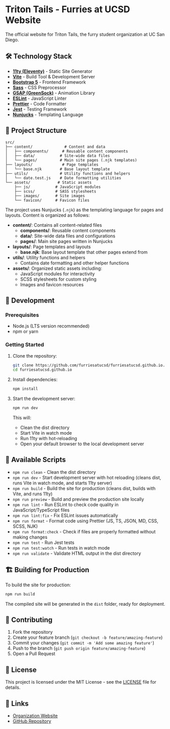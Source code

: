 # Triton Tails - Furries at UCSD Website

The official website for Triton Tails, the furry student organization at UC San Diego.

## 🛠️ Technology Stack

- **[11ty (Eleventy)](https://www.11ty.dev/)** - Static Site Generator
- **[Vite](https://vitejs.dev/)** - Build Tool & Development Server
- **[Bootstrap 5](https://getbootstrap.com/)** - Frontend Framework
- **[Sass](https://sass-lang.com/)** - CSS Preprocessor
- **[GSAP (GreenSock)](https://greensock.com/gsap/)** - Animation Library
- **[ESLint](https://eslint.org/)** - JavaScript Linter
- **[Prettier](https://prettier.io/)** - Code Formatter
- **[Jest](https://jestjs.io/)** - Testing Framework
- **[Nunjucks](https://mozilla.github.io/nunjucks/)** - Templating Language

## 📁 Project Structure

```
src/
├── content/              # Content and data
│   ├── components/      # Reusable content components
│   ├── data/           # Site-wide data files
│   └── pages/          # Main site pages (.njk templates)
├── layouts/             # Page templates
│   └── base.njk        # Base layout template
├── utils/              # Utility functions and helpers
│   └── date.test.js    # Date formatting utilities
└── assets/            # Static assets
    ├── js/           # JavaScript modules
    ├── scss/         # SASS stylesheets
    ├── images/       # Site images
    └── favicon/      # Favicon files
```

The project uses Nunjucks (`.njk`) as the templating language for pages and layouts. Content is organized as follows:

- **content/**: Contains all content-related files
  - **components/**: Reusable content components
  - **data/**: Site-wide data files and configurations
  - **pages/**: Main site pages written in Nunjucks
- **layouts/**: Page templates and layouts
  - **base.njk**: Base layout template that other pages extend from
- **utils/**: Utility functions and helpers
  - Contains date formatting and other helper functions
- **assets/**: Organized static assets including:
  - JavaScript modules for interactivity
  - SCSS stylesheets for custom styling
  - Images and favicon resources

## 🚀 Development

### Prerequisites

- Node.js (LTS version recommended)
- npm or yarn

### Getting Started

1. Clone the repository:

   ```bash
   git clone https://github.com/furriesatucsd/furriesatucsd.github.io.git
   cd furriesatucsd.github.io
   ```

2. Install dependencies:

   ```bash
   npm install
   ```

3. Start the development server:
   ```bash
   npm run dev
   ```
   This will:
   - Clean the dist directory
   - Start Vite in watch mode
   - Run 11ty with hot-reloading
   - Open your default browser to the local development server

## 🔧 Available Scripts

- `npm run clean` - Clean the dist directory
- `npm run dev` - Start development server with hot reloading (cleans dist, runs Vite in watch mode, and starts 11ty server)
- `npm run build` - Build the site for production (cleans dist, builds with Vite, and runs 11ty)
- `npm run preview` - Build and preview the production site locally
- `npm run lint` - Run ESLint to check code quality in JavaScript/TypeScript files
- `npm run lint:fix` - Fix ESLint issues automatically
- `npm run format` - Format code using Prettier (JS, TS, JSON, MD, CSS, SCSS, NJK)
- `npm run format:check` - Check if files are properly formatted without making changes
- `npm run test` - Run Jest tests
- `npm run test:watch` - Run tests in watch mode
- `npm run validate` - Validate HTML output in the dist directory

## 🏗️ Building for Production

To build the site for production:

```bash
npm run build
```

The compiled site will be generated in the `dist` folder, ready for deployment.

## 🤝 Contributing

1. Fork the repository
2. Create your feature branch (`git checkout -b feature/amazing-feature`)
3. Commit your changes (`git commit -m 'Add some amazing feature'`)
4. Push to the branch (`git push origin feature/amazing-feature`)
5. Open a Pull Request

## 📝 License

This project is licensed under the MIT License - see the [LICENSE](LICENSE) file for details.

## 🔗 Links

- [Organization Website](https://furriesatucsd.github.io)
- [GitHub Repository](https://github.com/furriesatucsd/furriesatucsd.github.io)
